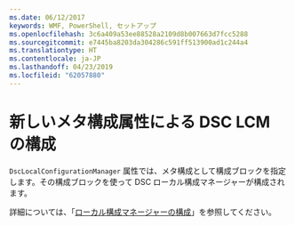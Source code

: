 ```yaml
---
ms.date: 06/12/2017
keywords: WMF, PowerShell, セットアップ
ms.openlocfilehash: 3c6a409a53ee88528a2109d8b007663d7fcc5288
ms.sourcegitcommit: e7445ba8203da304286c591ff513900ad1c244a4
ms.translationtype: HT
ms.contentlocale: ja-JP
ms.lasthandoff: 04/23/2019
ms.locfileid: "62057880"
---
```

# <a name="configure-dsc-lcm-with-new-meta-configuration-attribute"></a>新しいメタ構成属性による DSC LCM の構成

`DscLocalConfigurationManager` 属性では、メタ構成として構成ブロックを指定します。その構成ブロックを使って DSC ローカル構成マネージャーが構成されます。

詳細については、「[ローカル構成マネージャーの構成](https://msdn.microsoft.com/powershell/dsc/metaconfig)」を参照してください。
